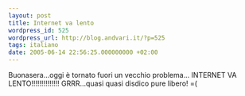 ```yaml
---
layout: post
title: Internet va lento
wordpress_id: 525
wordpress_url: http://blog.andvari.it/?p=525
tags: italiano
date: 2005-06-14 22:56:25.000000000 +02:00
---
```

Buonasera...oggi è tornato fuori un vecchio problema... INTERNET VA LENTO!!!!!!!!!!!!!! GRRR...quasi quasi disdico pure libero! =(
